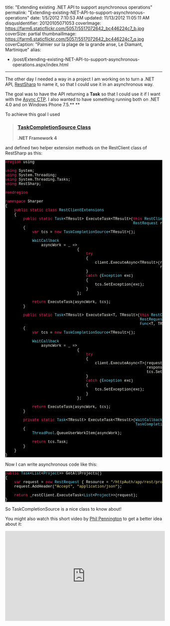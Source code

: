 title: "Extending existing .NET API to support asynchronous operations"
permalink: "Extending-existing-NET-API-to-support-asynchronous-operations"
date: 1/5/2012 7:10:53 AM
updated: 11/13/2012 11:05:11 AM
disqusIdentifier: 20120105071053
coverImage: https://farm6.staticflickr.com/5057/5517072642_bc446224c7_b.jpg
coverSize: partial
thumbnailImage: https://farm6.staticflickr.com/5057/5517072642_bc446224c7_q.jpg
coverCaption: "Palmier sur la plage de la grande anse, Le Diamant, Martinique"
alias:
 - /post/Extending-existing-NET-API-to-support-asynchronous-operations.aspx/index.html
---
<!-- [![Palmier sur la plage de la grande anse du diamant](http://farm6.staticflickr.com/5057/5517072642_bc446224c7_m.jpg)](http://www.flickr.com/photos/laurentkempe/5517072642/ "Palmier sur la plage de la grande anse du diamant by Laurent Kempé, on Flickr") -->

The other day I needed a way in a project I am working on to turn a .NET API, [RestSharp](http://restsharp.org/) to name it, so that I could use it in an asynchronous way.
<!-- more -->

The goal was to have the API returning a **Task<TResult>** so that I could use it if I want with the [Async CTP](http://msdn.microsoft.com/en-us/vstudio/gg316360). I also wanted to have something running both on .NET 4.0 and on Windows Phone 7.5.** **

To achieve this goal I used 

> ### [TaskCompletionSource<TResult> Class](http://msdn.microsoft.com/en-us/library/dd449174.aspx)
> 
> **.NET Framework 4**

and defined two helper extension methods on the RestClient class of RestSharp as this:

<style type="text/css">
.csharpcode, .csharpcode pre
{
	font-size: small;
	color: black;
	font-family: consolas, "Courier New", courier, monospace;
	background-color: #ffffff;
	/*white-space: pre;*/
}
.csharpcode pre { margin: 0em; }
.csharpcode .rem { color: #008000; }
.csharpcode .kwrd { color: #0000ff; }
.csharpcode .str { color: #006080; }
.csharpcode .op { color: #0000c0; }
.csharpcode .preproc { color: #cc6633; }
.csharpcode .asp { background-color: #ffff00; }
.csharpcode .html { color: #800000; }
.csharpcode .attr { color: #ff0000; }
.csharpcode .alt 
{
	background-color: #f4f4f4;
	width: 100%;
	margin: 0em;
}
.csharpcode .lnum { color: #606060; }
.code { font-size: 12px; color: #000; font-family: Consolas, "Courier New", Courier, Monospace; background-color: #F1F1F1; line-height: normal; }
.code p		{ padding: 5px; }
.code .rem	{ color: #008000; }
.code .kwrd	{ color: #0000ff; }
.code .str	{ color: #006080; }
.code .op	{ color: #0000c0; }
.code .preproc { color: #0000ff; }
.code .asp	{ background-color: #ffff00; }
.code .html { color: #800000; }
.code .attr { color: #ff0000; }
.code .alt	{ background-color: #f4f4f4; }
.code .lnum	{ color: #606060; }
</style>

<pre style="background-color: black" class="code"><span style="color: #f92672">#region </span><span style="color: #f8f8f2">using

</span><span style="color: #f92672">using </span><span style="color: #f8f8f2">System;
</span><span style="color: #f92672">using </span><span style="color: #f8f8f2">System.Threading;
</span><span style="color: #f92672">using </span><span style="color: #f8f8f2">System.Threading.Tasks;
</span><span style="color: #f92672">using </span><span style="color: #f8f8f2">RestSharp;

</span><span style="color: #f92672">#endregion

namespace </span><span style="color: #f8f8f2">Sharper
{
    </span><span style="color: #f92672">public static class </span><span style="color: #66d9ef">RestClientExtensions
    </span><span style="color: #f8f8f2">{
        </span><span style="color: #f92672">public static </span><span style="color: #66d9ef">Task</span><span style="color: #f8f8f2">&lt;TResult&gt; ExecuteTask&lt;TResult&gt;(</span><span style="color: #f92672">this </span><span style="color: #66d9ef">RestClient </span><span style="color: #f8f8f2">client,
                                                         </span><span style="color: #66d9ef">RestRequest </span><span style="color: #f8f8f2">request) </span><span style="color: #f92672">where </span><span style="color: #f8f8f2">TResult : </span><span style="color: #f92672">new</span><span style="color: #f8f8f2">()
        {
            </span><span style="color: #f92672">var </span><span style="color: #f8f8f2">tcs = </span><span style="color: #f92672">new </span><span style="color: #66d9ef">TaskCompletionSource</span><span style="color: #f8f8f2">&lt;TResult&gt;();

            </span><span style="color: #66d9ef">WaitCallback
                </span><span style="color: #f8f8f2">asyncWork = _ =&gt;
                                {
                                    </span><span style="color: #f92672">try
                                    </span><span style="color: #f8f8f2">{
                                        client.ExecuteAsync&lt;TResult&gt;(request,
                                                                     response =&gt; tcs.SetResult(response.Data));
                                    }
                                    </span><span style="color: #f92672">catch </span><span style="color: #f8f8f2">(</span><span style="color: #66d9ef">Exception </span><span style="color: #f8f8f2">exc)
                                    {
                                        tcs.SetException(exc);
                                    }
                                };

            </span><span style="color: #f92672">return </span><span style="color: #f8f8f2">ExecuteTask(asyncWork, tcs);
        }

        </span><span style="color: #f92672">public static </span><span style="color: #66d9ef">Task</span><span style="color: #f8f8f2">&lt;TResult&gt; ExecuteTask&lt;T, TResult&gt;(</span><span style="color: #f92672">this </span><span style="color: #66d9ef">RestClient </span><span style="color: #f8f8f2">client,
                                                            </span><span style="color: #66d9ef">RestRequest </span><span style="color: #f8f8f2">request,
                                                            </span><span style="color: #66d9ef">Func</span><span style="color: #f8f8f2">&lt;T, TResult&gt; adapter) </span><span style="color: #f92672">where </span><span style="color: #f8f8f2">T : </span><span style="color: #f92672">new</span><span style="color: #f8f8f2">()
        {
            </span><span style="color: #f92672">var </span><span style="color: #f8f8f2">tcs = </span><span style="color: #f92672">new </span><span style="color: #66d9ef">TaskCompletionSource</span><span style="color: #f8f8f2">&lt;TResult&gt;();

            </span><span style="color: #66d9ef">WaitCallback
                </span><span style="color: #f8f8f2">asyncWork = _ =&gt;
                                {
                                    </span><span style="color: #f92672">try
                                    </span><span style="color: #f8f8f2">{
                                        client.ExecuteAsync&lt;T&gt;(request,
                                                               response =&gt;
                                                               tcs.SetResult(adapter.Invoke(response.Data)));
                                    }
                                    </span><span style="color: #f92672">catch </span><span style="color: #f8f8f2">(</span><span style="color: #66d9ef">Exception </span><span style="color: #f8f8f2">exc)
                                    {
                                        tcs.SetException(exc);
                                    }
                                };

            </span><span style="color: #f92672">return </span><span style="color: #f8f8f2">ExecuteTask(asyncWork, tcs);
        }

        </span><span style="color: #f92672">private static </span><span style="color: #66d9ef">Task</span><span style="color: #f8f8f2">&lt;TResult&gt; ExecuteTask&lt;TResult&gt;(</span><span style="color: #66d9ef">WaitCallback </span><span style="color: #f8f8f2">asyncWork,
                                                          </span><span style="color: #66d9ef">TaskCompletionSource</span><span style="color: #f8f8f2">&lt;TResult&gt; tcs)
        {
            </span><span style="color: #66d9ef">ThreadPool</span><span style="color: #f8f8f2">.QueueUserWorkItem(asyncWork);

            </span><span style="color: #f92672">return </span><span style="color: #f8f8f2">tcs.Task;
        }
    }
}
</span></pre>

Now I can write asynchronous code like this:

<pre style="background-color: black" class="code"><span style="color: #f92672">public </span><span style="color: #66d9ef">Task</span><span style="color: #f8f8f2"><</span><span style="color: #66d9ef">List</span><span style="color: #f8f8f2"><</span><span style="color: #66d9ef">Project</span><span style="color: #f8f8f2">>> GetAllProjects()
{
    </span><span style="color: #f92672">var </span><span style="color: #f8f8f2">request = </span><span style="color: #f92672">new </span><span style="color: #66d9ef">RestRequest </span><span style="color: #f8f8f2">{ Resource = </span><span style="color: #e6db74">"/httpAuth/app/rest/projects"</span><span style="color: #f8f8f2">, RootElement = </span><span style="color: #e6db74">"project" </span><span style="color: #f8f8f2">};
    request.AddHeader(</span><span style="color: #e6db74">"Accept"</span><span style="color: #f8f8f2">, </span><span style="color: #e6db74">"application/json"</span><span style="color: #f8f8f2">);

    </span><span style="color: #f92672">return </span><span style="color: #f8f8f2">_restClient.ExecuteTask<</span><span style="color: #66d9ef">List</span><span style="color: #f8f8f2"><</span><span style="color: #66d9ef">Project</span><span style="color: #f8f8f2">>>(request);
}
</span></pre>

So TaskCompletionSource<T> is a nice class to know about!

You might also watch this short video by [Phil Pennington](http://channel9.msdn.com/Niners/philpenn) to get a better idea about it:

<iframe style="width: 512px; height: 288px" src="http://channel9.msdn.com/Blogs/philpenn/TaskCompletionSourceTResult/player?w=512&h=288" frameborder="0" scrolling="no"></iframe>
